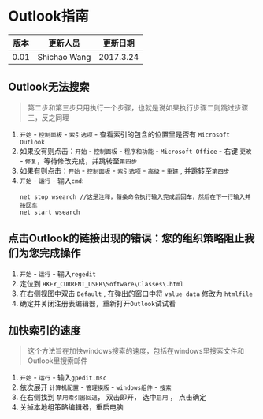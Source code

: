 # Outlook指南
|版本 |更新人员     |更新日期  |
|----|------------|---------|
|0.01|Shichao Wang|2017.3.24|


##  Outlook无法搜索

> 第二步和第三步只用执行一个步骤，也就是说如果执行步骤二则跳过步骤三，反之同理

1. `开始` - `控制面板` - `索引选项` - 查看索引的包含的位置里是否有 `Microsoft Outlook`
2. 如果没有则点击：`开始` - `控制面板` - `程序和功能` - `Microsoft Office` - 右键 `更改` -  `修复`，等待修改完成，并跳转至`第四步`
3. 如果有则点击：`开始` - `控制面板` - `索引选项` - `高级` - `重建` , 并跳转至`第四步`
4. `开始` - `运行` - 输入`cmd`:
   ``` batch
   net stop wsearch //这是注释，每条命令执行输入完成后回车，然后在下一行输入并按回车
   net start wsearch
   ```



## 点击Outlook的链接出现的错误：您的组织策略阻止我们为您完成操作

1. `开始` - `运行` - 输入`regedit`
2. 定位到 `HKEY_CURRENT_USER\Software\Classes\.html`
3. 在右侧视图中双击 `Default` , 在弹出的窗口中将 `value data` 修改为 `htmlfile`
4. 确定并关闭注册表编辑器，重新打开`Outlook`试试看


## 加快索引的速度

> 这个方法旨在加快windows搜索的速度，包括在windows里搜索文件和Outlook里搜索邮件

1. `开始`  - `运行`  - 输入`gpedit.msc`
2. 依次展开 `计算机配置` - `管理模版` - `windows组件` - `搜索`
3. 在右侧找到 `禁用索引器回退`， 双击即开， 选中`启用` ， 点击确定
4. 关掉本地组策略编辑器，重启电脑